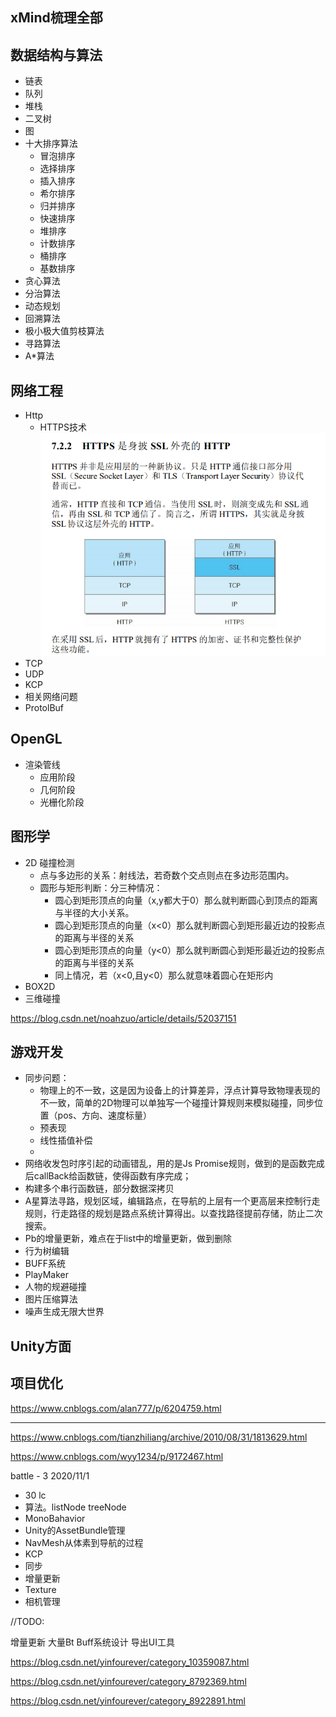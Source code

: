 

## xMind梳理全部

## 数据结构与算法

- 链表
- 队列
- 堆栈
- 二叉树
- 图
- 十大排序算法
  - 冒泡排序
  - 选择排序
  - 插入排序
  - 希尔排序
  - 归并排序
  - 快速排序
  - 堆排序
  - 计数排序
  - 桶排序
  - 基数排序
- 贪心算法
- 分治算法
- 动态规划
- 回溯算法
- 极小极大值剪枝算法
- 寻路算法
- A*算法

## 网络工程

- Http
  - HTTPS技术
![](2020-08-29-00-06-15.png)
- TCP
- UDP
- KCP
- 相关网络问题
- ProtolBuf

## OpenGL

- 渲染管线
    - 应用阶段
    - 几何阶段
    - 光栅化阶段


## 图形学

- 2D 碰撞检测
  - 点与多边形的关系：射线法，若奇数个交点则点在多边形范围内。
  - 圆形与矩形判断：分三种情况：
    - 圆心到矩形顶点的向量（x,y都大于0）那么就判断圆心到顶点的距离与半径的大小关系。
    - 圆心到矩形顶点的向量（x<0）那么就判断圆心到矩形最近边的投影点的距离与半径的关系
    - 圆心到矩形顶点的向量（y<0）那么就判断圆心到矩形最近边的投影点的距离与半径的关系
    - 同上情况，若（x<0,且y<0）那么就意味着圆心在矩形内
- BOX2D
- 三维碰撞

https://blog.csdn.net/noahzuo/article/details/52037151

## 游戏开发

- 同步问题：
  - 物理上的不一致，这是因为设备上的计算差异，浮点计算导致物理表现的不一致，简单的2D物理可以单独写一个碰撞计算规则来模拟碰撞，同步位置（pos、方向、速度标量）
  - 预表现
  - 线性插值补偿
  - 
- 网络收发包时序引起的动画错乱，用的是Js Promise规则，做到的是函数完成后callBack给函数链，使得函数有序完成；
- 构建多个串行函数链，部分数据深拷贝
- A星算法寻路，规划区域，编辑路点，在导航的上层有一个更高层来控制行走规则，行走路径的规划是路点系统计算得出。以查找路径提前存储，防止二次搜索。
- Pb的增量更新，难点在于list中的增量更新，做到删除
- 行为树编辑
- BUFF系统
- PlayMaker
- 人物的规避碰撞
- 图片压缩算法
- 噪声生成无限大世界

## Unity方面



## 项目优化









https://www.cnblogs.com/alan777/p/6204759.html



---


https://www.cnblogs.com/tianzhiliang/archive/2010/08/31/1813629.html


https://www.cnblogs.com/wyy1234/p/9172467.html





battle - 3
2020/11/1
- 30 lc
- 算法。listNode treeNode
- MonoBahavior
- Unity的AssetBundle管理
- NavMesh从体素到导航的过程
- KCP
- 同步
- 增量更新
- Texture
- 相机管理




//TODO:

增量更新
大量Bt
Buff系统设计
导出UI工具


https://blog.csdn.net/yinfourever/category_10359087.html

https://blog.csdn.net/yinfourever/category_8792369.html

https://blog.csdn.net/yinfourever/category_8922891.html